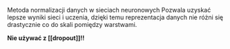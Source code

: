 Metoda normalizacji danych w sieciach neuronowych
Pozwala uzyskać lepsze wyniki sieci i uczenia, dzięki temu reprezentacja danych nie różni się drastycznie co do skali pomiędzy warstwami.

**Nie używać z [[dropout]]!!**
